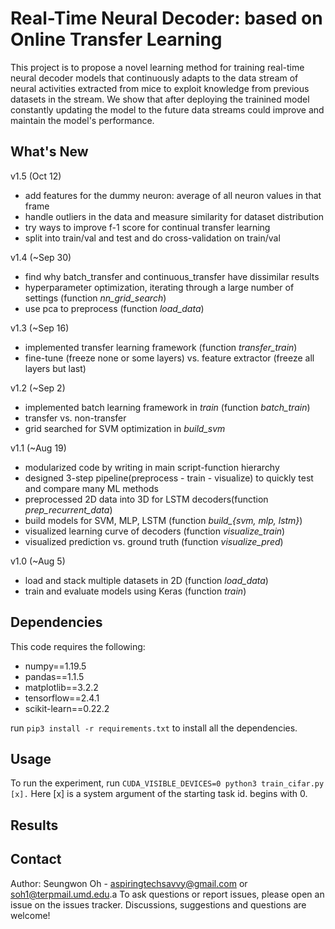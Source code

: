 # Real-Time Neural Decoder: based on Online Transfer Learning
This project is to propose a novel learning method for training real-time neural decoder models that continuously adapts to the data stream of neural activities extracted from mice to exploit knowledge from previous datasets in the stream. We show that after deploying the trainined model constantly updating the model to the future data streams could improve and maintain the model's performance. 

## What's New
v1.5 (Oct 12)
* add features for the dummy neuron: average of all neuron values in that frame
* handle outliers in the data and measure similarity for dataset distribution
* try ways to improve f-1 score for continual transfer learning
* split into train/val and test and do cross-validation on train/val

v1.4 (~Sep 30)
* find why batch_transfer and continuous_transfer have dissimilar results
* hyperparameter optimization, iterating through a large number of settings (function *nn_grid_search*)
* use pca to preprocess (function *load_data*)

v1.3 (~Sep 16)
* implemented transfer learning framework (function *transfer_train*) 
* fine-tune (freeze none or some layers) vs. feature extractor (freeze all layers but last)

v1.2 (~Sep 2)
* implemented batch learning framework in *train* (function *batch_train*)
* transfer vs. non-transfer
* grid searched for SVM optimization in *build_svm*

v1.1 (~Aug 19)
* modularized code by writing in main script-function hierarchy
* designed 3-step pipeline(preprocess - train - visualize) to quickly test and compare many ML methods
* preprocessed 2D data into 3D for LSTM decoders(function *prep_recurrent_data*)
* build models for SVM, MLP, LSTM (function *build_{svm, mlp, lstm}*)
* visualized learning curve of decoders (function *visualize_train*)
* visualized prediction vs. ground truth (function *visualize_pred*)

v1.0 (~Aug 5)
* load and stack multiple datasets in 2D (function *load_data*)
* train and evaluate models using Keras (function *train*)

## Dependencies
This code requires the following:
* numpy==1.19.5
* pandas==1.1.5
* matplotlib==3.2.2
* tensorflow==2.4.1
* scikit-learn==0.22.2

run ```pip3 install -r requirements.txt``` to install all the dependencies.

## Usage
To run the experiment, run ```CUDA_VISIBLE_DEVICES=0 python3 train_cifar.py [x].```
Here [x] is a system argument of the starting task id. begins with 0.

## Results


## Contact
Author: Seungwon Oh - [aspiringtechsavvy@gmail.com](aspiringtechsavvy@gmail.com) or [soh1@terpmail.umd.edu](soh1@terpmail.umd.edu).a
To ask questions or report issues, please open an issue on the issues tracker. Discussions, suggestions and questions are welcome!

